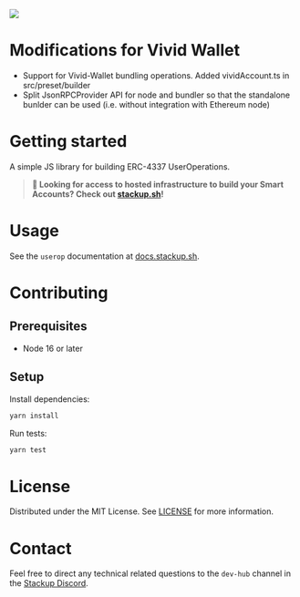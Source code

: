 ![](https://i.imgur.com/mR5CsOr.png)

# Modifications for Vivid Wallet
* Support for Vivid-Wallet bundling operations. Added vividAccount.ts in src/preset/builder
* Split JsonRPCProvider API for node and bundler so that the standalone bunlder can be used (i.e. without integration with Ethereum node) 
# Getting started

A simple JS library for building ERC-4337 UserOperations.

> **🚀 Looking for access to hosted infrastructure to build your Smart Accounts? Check out [stackup.sh](https://www.stackup.sh/)!**

# Usage

See the `userop` documentation at [docs.stackup.sh](https://docs.stackup.sh/docs/useropjs).

# Contributing

## Prerequisites

- Node 16 or later

## Setup

Install dependencies:

```bash
yarn install
```

Run tests:

```bash
yarn test
```

# License

Distributed under the MIT License. See [LICENSE](./LICENSE) for more information.

# Contact

Feel free to direct any technical related questions to the `dev-hub` channel in the [Stackup Discord](https://discord.gg/VTjJGvMNyW).
